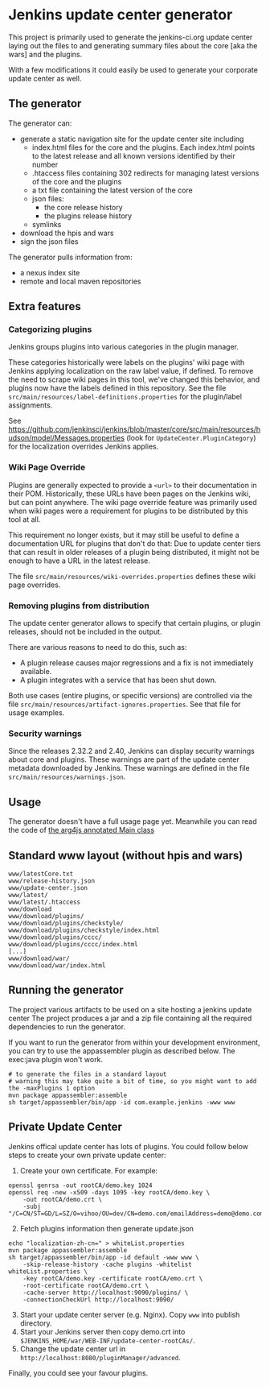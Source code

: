 Jenkins update center generator
===============================

This project is primarily used to generate the jenkins-ci.org update center laying out the files to and generating
summary files about the core [aka the wars] and the plugins.

With a few modifications it could easily be used to generate your corporate update center as well.

The generator
-------------

The generator can:

* generate a static navigation site for the update center site including
    * index.html files for the core and the plugins. Each index.html points to the latest release and all known versions identified by their number
    * .htaccess files containing 302 redirects for managing latest versions of the core and the plugins
    * a txt file containing the latest version of the core
    * json files:
        * the core release history
        * the plugins release history
    * symlinks
* download the hpis and wars
* sign the json files

The generator pulls information from:

* a nexus index site
* remote and local maven repositories

Extra features
--------------

### Categorizing plugins

Jenkins groups plugins into various categories in the plugin manager.

These categories historically were labels on the plugins' wiki page with Jenkins applying localization on the raw label value, if defined.
To remove the need to scrape wiki pages in this tool, we've changed this behavior, and plugins now have the labels defined in this repository.
See the file `src/main/resources/label-definitions.properties` for the plugin/label assignments.

See https://github.com/jenkinsci/jenkins/blob/master/core/src/main/resources/hudson/model/Messages.properties (look for `UpdateCenter.PluginCategory`) for the localization overrides Jenkins applies.


### Wiki Page Override

Plugins are generally expected to provide a `<url>` to their documentation in their POM.
Historically, these URLs have been pages on the Jenkins wiki, but can point anywhere.
The wiki page override feature was primarily used when wiki pages were a requirement for plugins to be distributed by this tool at all.

This requirement no longer exists, but it may still be useful to define a documentation URL for plugins that don't do that:
Due to update center tiers that can result in older releases of a plugin being distributed, it might not be enough to have a URL in the latest release.

The file `src/main/resources/wiki-overrides.properties` defines these wiki page overrides.


### Removing plugins from distribution

The update center generator allows to specify that certain plugins, or plugin releases, should not be included in the output.

There are various reasons to need to do this, such as:

* A plugin release causes major regressions and a fix is not immediately available.
* A plugin integrates with a service that has been shut down.

Both use cases (entire plugins, or specific versions) are controlled via the file `src/main/resources/artifact-ignores.properties`.
See that file for usage examples.


### Security warnings

Since the releases 2.32.2 and 2.40, Jenkins can display security warnings about core and plugins.
These warnings are part of the update center metadata downloaded by Jenkins.
These warnings are defined in the file `src/main/resources/warnings.json`.


Usage
-----

The generator doesn't have a full usage page yet. Meanwhile you can read the code
of [the arg4js annotated Main class](https://github.com/jenkinsci/backend-update-center2/blob/master/src/main/java/org/jvnet/hudson/update_center/Main.java)

Standard www layout (without hpis and wars)
-------------------------------------------

    www/latestCore.txt
    www/release-history.json
    www/update-center.json
    www/latest/
    www/latest/.htaccess
    www/download
    www/download/plugins/
    www/download/plugins/checkstyle/
    www/download/plugins/checkstyle/index.html
    www/download/plugins/cccc/
    www/download/plugins/cccc/index.html
    [...]
    www/download/war/
    www/download/war/index.html

Running the generator
---------------------

The project various artifacts to be used on a site hosting a jenkins update center
The project produces a jar and a zip file containing all the required dependencies to run the generator.

If you want to run the generator from within your development environment,
you can try to use the appassembler plugin as described below. The exec:java plugin won't work.

    # to generate the files in a standard layout
    # warning this may take quite a bit of time, so you might want to add the -maxPlugins 1 option
    mvn package appassembler:assemble
    sh target/appassembler/bin/app -id com.example.jenkins -www www

Private Update Center
---------------------

Jenkins offical update center has lots of plugins. You could follow below steps to create your own
private update center:

1. Create your own certificate. For example:

```shell script
openssl genrsa -out rootCA/demo.key 1024
openssl req -new -x509 -days 1095 -key rootCA/demo.key \
    -out rootCA/demo.crt \
    -subj "/C=CN/ST=GD/L=SZ/O=vihoo/OU=dev/CN=demo.com/emailAddress=demo@demo.com"
```
2. Fetch plugins information then generate update.json

```shell script
echo "localization-zh-cn=" > whiteList.properties
mvn package appassembler:assemble
sh target/appassembler/bin/app -id default -www www \
    -skip-release-history -cache plugins -whitelist whiteList.properties \
    -key rootCA/demo.key -certificate rootCA/emo.crt \
    -root-certificate rootCA/demo.crt \
    -cache-server http://localhost:9090/plugins/ \
    -connectionCheckUrl http://localhost:9090/
```
3. Start your update center server (e.g. Nginx). Copy `www` into publish directory.
4. Start your Jenkins server then copy demo.crt into `$JENKINS_HOME/war/WEB-INF/update-center-rootCAs/`.
5. Change the update center url in `http://localhost:8080/pluginManager/advanced`.

Finally, you could see your favour plugins.